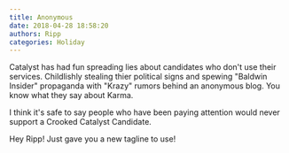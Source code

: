 ```yaml
---
title: Anonymous
date: 2018-04-28 18:58:20
authors: Ripp
categories: Holiday
---
```


 Catalyst has had fun spreading lies about candidates who don't use their services.
Childlishly stealing thier political signs and spewing "Baldwin Insider" propaganda with "Krazy" rumors behind an anonymous blog. You know what they say about Karma.

I think it's safe to say people who have been paying attention would never support a Crooked Catalyst Candidate. 

Hey Ripp!  Just gave you a new tagline to use!